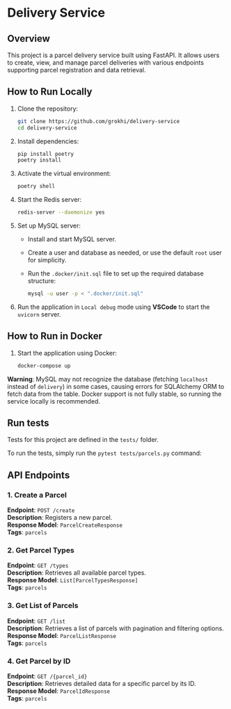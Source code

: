 # Delivery Service

## Overview

This project is a parcel delivery service built using FastAPI. It allows users to create, view, and manage parcel deliveries with various endpoints supporting parcel registration and data retrieval.

## How to Run Locally

1. Clone the repository:

   ```bash
   git clone https://github.com/grokhi/delivery-service
   cd delivery-service
   ```

2. Install dependencies:

   ```bash
   pip install poetry
   poetry install
   ```

3. Activate the virtual environment:

   ```bash
   poetry shell
   ```

4. Start the Redis server:

   ```bash
   redis-server --daemonize yes
   ```

5. Set up MySQL server:

   - Install and start MySQL server.
   - Create a user and database as needed, or use the default `root` user for simplicity.
   - Run the `.docker/init.sql` file to set up the required database structure:

     ```bash
     mysql -u user -p < ".docker/init.sql"
     ```

6. Run the application in `Local debug` mode using **VSCode** to start the `uvicorn` server.

## How to Run in Docker

1. Start the application using Docker:

   ```bash
   docker-compose up
   ```

**Warning**: MySQL may not recognize the database (fetching `localhost` instead of `delivery`) in some cases, causing errors for SQLAlchemy ORM to fetch data from the table. Docker support is not fully stable, so running the service locally is recommended.

## Run tests

Tests for this project are defined in the ``tests/`` folder.

<!-- Set up environment variable ``DATABASE_URL`` or set up ``database_url`` in ``src/core/settings/test.py`` -->

To run the tests, simply run the ``pytest tests/parcels.py`` command:

## API Endpoints

### 1. Create a Parcel

**Endpoint**: `POST /create`  
**Description**: Registers a new parcel.  
**Response Model**: `ParcelCreateResponse`  
**Tags**: `parcels`

### 2. Get Parcel Types

**Endpoint**: `GET /types`  
**Description**: Retrieves all available parcel types.  
**Response Model**: `List[ParcelTypesResponse]`  
**Tags**: `parcels`

### 3. Get List of Parcels

**Endpoint**: `GET /list`  
**Description**: Retrieves a list of parcels with pagination and filtering options.  
**Response Model**: `ParcelListResponse`  
**Tags**: `parcels`

### 4. Get Parcel by ID

**Endpoint**: `GET /{parcel_id}`  
**Description**: Retrieves detailed data for a specific parcel by its ID.  
**Response Model**: `ParcelIdResponse`  
**Tags**: `parcels`


